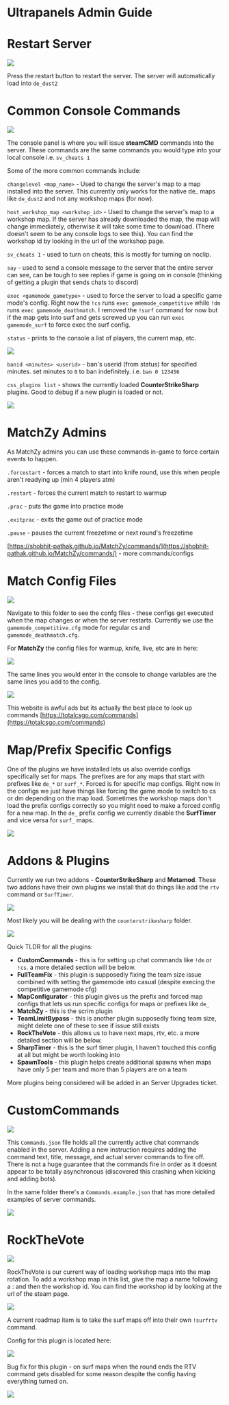 # **Ultrapanels Admin Guide**

#  **Restart Server**

![](image14.png)

Press the restart button to restart the server. The server will automatically load into `de_dust2`

# **Common Console Commands**

![](image1.png)

The console panel is where you will issue **steamCMD** commands into the server. These commands are the same commands you would type into your local console i.e. `sv_cheats 1`

Some of the more common commands include:

 `changelevel <map_name>` \- Used to change the server's map to a map installed into the server. This currently only works for the native de\_ maps like `de_dust2` and not any workshop maps (for now).

`host_workshop_map <workshop_id>` \- Used to change the server's map to a workshop map. If the server has already downloaded the map, the map will change immediately, otherwise it will take some time to download. (There doesn't seem to be any console logs to see this). You can find the workshop id by looking in the url of the workshop page.

`sv_cheats 1` \- used to turn on cheats, this is mostly for turning on noclip.

 `say` \- used to send a console message to the server that the entire server can see, can be tough to see replies if game is going on in console (thinking of getting a plugin that sends chats to discord)

`exec <gamemode_gametype>` \- used to force the server to load a specific game mode's config. Right now the `!cs` runs `exec gamemode_competitive` while `!dm` runs `exec gamemode_deathmatch`. I removed the `!surf` command for now but if the map gets into surf and gets screwed up you can run `exec gamemode_surf` to force exec the surf config.

`status` \- prints to the console a list of players, the current map, etc.

![](image5.png)

`banid <minutes> <userid>` \- ban's userid (from status) for specified minutes. set minutes to `0` to ban indefinitely. i.e. `ban 0 123456`

`css_plugins list` \- shows the currently loaded **CounterStrikeSharp** plugins. Good to debug if a new plugin is loaded or not.

![](image7.png)

# **MatchZy Admins**

As MatchZy admins you can use these commands in-game to force certain events to happen.

 `.forcestart` \- forces a match to start into knife round, use this when people aren't readying up (min 4 players atm)

`.restart` \- forces the current match to restart to warmup

`.prac` \- puts the game into practice mode

`.exitprac` \- exits the game out of practice mode

`.pause` \- pauses the current freezetime or next round's freezetime

[https://shobhit-pathak.github.io/MatchZy/commands/](https://shobhit-pathak.github.io/MatchZy/commands/) \- more commands/configs

# **Match Config Files**

![](image10.png)

Navigate to this folder to see the confg files \- these configs get executed when the map changes or when the server restarts. Currently we use the `gamemode_competitive.cfg` mode for regular cs and `gamemode_deathmatch.cfg`.

For **MatchZy** the config files for warmup, knife, live, etc are in here:

![](image3.png)

The same lines you would enter in the console to change variables are the same lines you add to the config.

![](image6.png)

This website is awful ads but its actually the best place to look up commands [https://totalcsgo.com/commands](https://totalcsgo.com/commands)

# **Map/Prefix Specific Configs**

One of the plugins we have installed lets us also override configs specifically set for maps. The prefixes are for any maps that start with prefixes like `de_*` or `surf_*`. Forced is for specific map configs. Right now in the configs we just have things like forcing the game mode to switch to cs or dm depending on the map load. Sometimes the workshop maps don't load the prefix configs correctly so you might need to make a forced config for a new map. In the `de_` prefix config we currently disable the **SurfTimer** and vice versa for `surf_` maps.

![](image15.png)

# **Addons & Plugins**

Currently we run two addons \- **CounterStrikeSharp** and **Metamod**. These two addons have their own plugins we install that do things like add the `rtv` command or `SurfTimer`.

![](image13.png)

Most likely you will be dealing with the `counterstrikesharp` folder.

![](image9.png)

Quick TLDR for all the plugins:

* **CustomCommands** \- this is for setting up chat commands like `!dm` or `!cs`. a more detailed section will be below.  
* **FullTeamFix** \- this plugin is supposedly fixing the team size issue combined with setting the gamemode into casual (despite execing the competitive gamemode cfg)  
* **MapConfigurator** \- this plugin gives us the prefix and forced map configs that lets us run specific configs for maps or prefixes like `de_`  
* **MatchZy** \- this is the scrim plugin  
* **TeamLimitBypass** \- this is another plugin supposedly fixing team size, might delete one of these to see if issue still exists  
* **RockTheVote** \- this allows us to have next maps, rtv, etc. a more detailed section will be below.  
* **SharpTimer** \- this is the surf timer plugin, I haven't touched this config at all but might be worth looking into  
* **SpawnTools** \- this plugin helps create additional spawns when maps have only 5 per team and more than 5 players are on a team

More plugins being considered will be added in an Server Upgrades ticket.

# **CustomCommands**

![](image11.png)

This `Commands.json` file holds all the currently active chat commands enabled in the server. Adding a new instruction requires adding the command text, title, message, and actual server commands to fire off. There is not a huge guarantee that the commands fire in order as it doesnt appear to be totally asynchronous (discovered this crashing when kicking and adding bots).

 In the same folder there's a `Commands.example.json` that has more detailed examples of server commands.

![](image12.png)

# **RockTheVote**

![](image12.png)

RockTheVote is our current way of loading workshop maps into the map rotation. To add a workshop map in this list, give the map a name following a : and then the workshop id. You can find the workshop id by looking at the url of the steam page.

![](image9.png)

A current roadmap item is to take the surf maps off into their own `!surfrtv` command.

Config for this plugin is located here:

![](image14.png)

Bug fix for this plugin \- on surf maps when the round ends the RTV command gets disabled for some reason despite the config having everything turned on. 

![](image8.png) 
